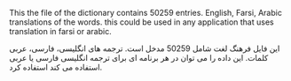 This the file of the dictionary contains 50259 entries. English, Farsi, Arabic translations of the words. this could be used in any application that uses translation in farsi or arabic.

این فایل فرهنگ لغت شامل 50259 مدخل است. ترجمه های انگلیسی، فارسی، عربی کلمات. این داده را می توان در هر برنامه ای برای  ترجمه انگلیسی فارسی یا عربی استفاده می کند استفاده کرد.
